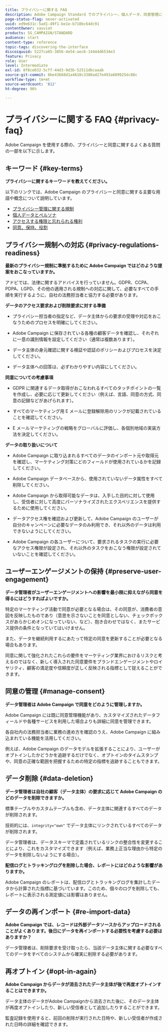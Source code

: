 ```yaml
---
title: プライバシーに関する FAQ
description: Adobe Campaign Standard でのプライバシー、個人データ、同意管理について説明します。
page-status-flag: never-activated
uuid: ed9e631c-5ad1-49f1-be1e-b710bc64dc91
contentOwner: sauviat
products: SG_CAMPAIGN/STANDARD
audience: start
content-type: reference
topic-tags: discovering-the-interface
discoiquuid: 5227ca05-3856-4e54-aec6-14444d6534e3
feature: Privacy
role: User
level: Intermediate
exl-id: 8f8ce032-5cff-44d3-9d3b-52511dbcaaab
source-git-commit: 8be43668d1a4610c3388ad27e493a689925dc88c
workflow-type: tm+mt
source-wordcount: '812'
ht-degree: 96%

---
```


# プライバシーに関する FAQ {#privacy-faq}

Adobe Campaign を使用する際の、プライバシーと同意に関するよくある質問の一部を以下に示します。

## キーワード {#key-terms}

**プライバシーに関するキーワードを教えてください。**

以下のリンクでは、Adobe Campaign のプライバシーと同意に関する主要な用語や概念について説明しています。

* [プライバシー管理に関する規制](../../start/using/privacy-management.md#privacy-management-regulations)
* [個人データとペルソナ](../../start/using/privacy.md#personal-data)
* [アクセスする権限と忘れられる権利](../../start/using/privacy-management.md#right-access-forgotten)
* [同意、保持、役割](../../start/using/privacy-management.md#consent-retention-roles)

## プライバシー規制への対応 {#privacy-regulations-readiness}

**最新のプライバシー規制に準拠するために Adobe Campaign ではどのような提案をおこなっていますか。**

アドビでは、法律に関するアドバイスを行っていません。GDPR、CCPA、PDPA、LGPD、その他の適用される規制への対応に関して、必要なすべての手順を実行するように、自社の法務担当者と協力する必要があります。

**データのアクセス要求および削除要求に対する準備**

* プライバシー担当者の指定など、データ主体からの要求の受理や対応をおこなうためのプロセスを明確にしてください。

* Adobe Campaign に保存されている各種の顧客データを確認し、それぞれに一意の識別情報を設定してください（通常は複数あります）。

* データ主体の身元確認に関する検証や認証のポリシーおよびプロセスを決定してください。

* データ主体への回答は、必ずわかりやすい内容にしてください。

**同意についての考慮事項**

* GDPR に関連するデータ取得がおこなわれるすべてのタッチポイントの一覧を作成し、必要に応じて更新してください（例えば、言語、同意の方式、同意の記録などがあげられます）。

* すべてのマーケティング用 E メールに登録解除用のリンクが記載されていることを確認してください。

* E メールマーケティングの戦略をグローバルに評価し、各個別地域の実装方法を決定してください。

**データの取り扱いについて**

* Adobe Campaign に取り込まれるすべてのデータのインポート元や取得元を確認し、マーケティング対策にどのフィールドが使用されているかを記録してください。

* Adobe Campaign データベースから、使用されていないデータ属性をすべて削除してください。

* Adobe Campaign から取得可能なデータは、入手した目的に対して使用し、受信者に対して高度にパーソナライズされたエクスペリエンスを提供するために使用してください。

* データアクセス権を確認および更新して、Adobe Campaign のユーザーが自分のキャンペーンに必要なデータのみ利用でき、それ以外のデータは利用できないようにしてください。

* Adobe Campaign の各ユーザーについて、要求されるタスクの実行に必要なアクセス権限が設定され、それ以外のタスクをおこなう権限が設定されていないことを確認してください。

## ユーザーエンゲージメントの保持 {#preserve-user-engagement}

**データ管理者がユーザーエンゲージメントへの影響を最小限に抑えながら同意を得るにはどうすればよいですか。**

特定のマーケティング活動で同意が必要となる場合は、その同意が、消費者の意図を反映したものであり（意思を示さないことを同意としない、チェックボックスがあらかじめオンになっていない、など）、抱き合わせではなく、またサービス提供の条件となっていてはいけません。

また、データを継続利用するにあたって特定の同意を更新することが必要となる場合もあります。

同意に関して強化されたこれらの要件をマーケティング業界におけるリスクと考えるのではなく、新しく導入された同意要件をブランドエンゲージメントやロイヤリティ、顧客の満足度や信頼度が正しく反映される指標として捉えることができます。

## 同意の管理 {#manage-consent}

**データ管理者は Adobe Campaign で同意をどのように管理しますか。**

Adobe Campaign には既に同意管理機能があり、カスタマイズされたデータフィールドや各種サービスを利用した場合よりも詳細に同意を管理できます。

各自社内の法務担当者に業務の進め方を確認のうえ、Adobe Campaign に組み込まれている機能を活用してください。

例えば、Adobe Campaign のデータモデルを拡張することにより、ユーザーがオプトインしたかどうかを追跡するだけでなく、オプトインのタイムスタンプや、同意の正確な範囲を把握するための特定の指標を追跡することもできます。

## データ削除 {#data-deletion}

**データ管理者は自社の顧客（データ主体）の要求に応じて Adobe Campaign のどのデータを削除できますか。**

標準テーブルやカスタムテーブルも含め、データ主体に関連するすべてのデータが削除されます。

技術的には、`integrity="own"` でデータ主体にリンクされているすべてのデータが削除されます。

データ管理者は、データスキーマで定義されているリンクの整合性を変更することにより、これをカスタマイズできます（例えば、業務上正当な理由から特定のデータを削除しないようにする場合）。

**配信ログとトラッキングログを削除した場合、レポートにはどのような影響がありますか。**

Adobe Campaign のレポートは、配信ログとトラッキングログを集計したデータから計算された指標に基づいています。このため、個々のログを削除しても、レポートに表示される測定値には影響はありません。

## データの再インポート {#re-import-data}

**Adobe Campaign では、レコードは外部データソースからアップロードされることがよくあります。後日にデータを再インポートする必要性を考慮する必要はありますか？**

データ管理者は、削除要求を受け取ったら、当該データ主体に関する必要なすべてのデータをすべてのシステムから確実に削除する必要があります。

## 再オプトイン {#opt-in-again}

**Adobe Campaign からデータが消去されたデータ主体が後で再度オプトインすることはできますか。**

データ主体のデータがAdobe Campaignから消去された後に、そのデータ主体が再度オプトインしたり、新しい受信者として追加したりすることができます。

監査記録を使用すると、前回の削除が実行された日時や、新しい受信者が作成された日時の詳細を確認できます。
